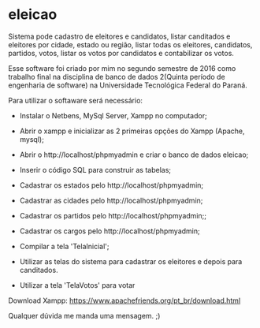 # eleicao
Sistema pode cadastro de eleitores e candidatos, listar canditados e eleitores por cidade, estado ou região, listar todas os eleitores, candidatos, partidos, votos, listar os votos por candidatos e contabilizar os votos.



Esse software foi criado por mim no segundo semestre de 2016 como trabalho final na disciplina de 
banco de dados 2(Quinta período de engenharia de software) na Universidade Tecnológica Federal do Paraná.

Para utilizar o softaware será necessário:

- Instalar o Netbens, MySql Server, Xampp no computador;

- Abrir o xampp e inicializar as 2 primeiras opções do Xampp (Apache, mysql);

- Abrir o http://localhost/phpmyadmin e criar o banco de dados eleicao;

- Inserir o código SQL para construir as tabelas;

- Cadastrar os estados pelo http://localhost/phpmyadmin;

- Cadastrar as cidades pelo http://localhost/phpmyadmin;

- Cadastrar os partidos pelo http://localhost/phpmyadmin;;

- Cadastrar os cargos pelo http://localhost/phpmyadmin;

- Compilar a tela 'TelaInicial';

- Utilizar as telas do sistema para cadastrar os eleitores e depois para canditados.

- Utilizar a tela 'TelaVotos' para votar


Download Xampp:
https://www.apachefriends.org/pt_br/download.html


Qualquer dúvida me manda uma mensagem. ;)
